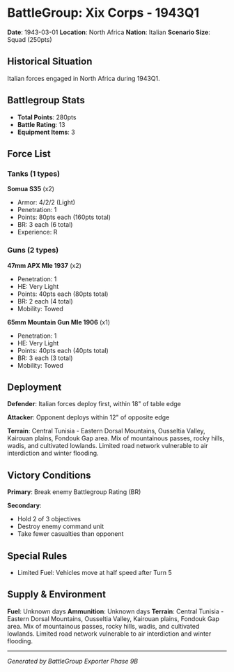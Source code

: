 # BattleGroup: Xix Corps - 1943Q1

**Date**: 1943-03-01
**Location**: North Africa
**Nation**: Italian
**Scenario Size**: Squad (250pts)

## Historical Situation

Italian forces engaged in North Africa during 1943Q1.

## Battlegroup Stats

- **Total Points**: 280pts
- **Battle Rating**: 13
- **Equipment Items**: 3

## Force List

### Tanks (1 types)

**Somua S35** (x2)
- Armor: 4/2/2 (Light)
- Penetration: 1
- Points: 80pts each (160pts total)
- BR: 3 each (6 total)
- Experience: R

### Guns (2 types)

**47mm APX Mle 1937** (x2)
- Penetration: 1
- HE: Very Light
- Points: 40pts each (80pts total)
- BR: 2 each (4 total)
- Mobility: Towed

**65mm Mountain Gun Mle 1906** (x1)
- Penetration: 1
- HE: Very Light
- Points: 40pts each (40pts total)
- BR: 3 each (3 total)
- Mobility: Towed


## Deployment

**Defender**: Italian forces deploy first, within 18" of table edge

**Attacker**: Opponent deploys within 12" of opposite edge

**Terrain**: Central Tunisia - Eastern Dorsal Mountains, Ousseltia Valley, Kairouan plains, Fondouk Gap area. Mix of mountainous passes, rocky hills, wadis, and cultivated lowlands. Limited road network vulnerable to air interdiction and winter flooding.

## Victory Conditions

**Primary**: Break enemy Battlegroup Rating (BR)

**Secondary**:
- Hold 2 of 3 objectives
- Destroy enemy command unit
- Take fewer casualties than opponent

## Special Rules

- Limited Fuel: Vehicles move at half speed after Turn 5

## Supply & Environment

**Fuel**: Unknown days
**Ammunition**: Unknown days
**Terrain**: Central Tunisia - Eastern Dorsal Mountains, Ousseltia Valley, Kairouan plains, Fondouk Gap area. Mix of mountainous passes, rocky hills, wadis, and cultivated lowlands. Limited road network vulnerable to air interdiction and winter flooding.

---

*Generated by BattleGroup Exporter Phase 9B*
